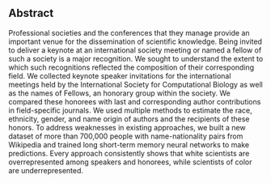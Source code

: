 ## Abstract

Professional societies and the conferences that they manage provide an important venue for the dissemination of scientific knowledge.
Being invited to deliver a keynote at an international society meeting or named a fellow of such a society is a major recognition.
We sought to understand the extent to which such recognitions reflected the composition of their corresponding field.
We collected keynote speaker invitations for the international meetings held by the International Society for Computational Biology as well as the names of Fellows, an honorary group within the society.
We compared these honorees with last and corresponding author contributions in field-specific journals.
We used multiple methods to estimate the race, ethnicity, gender, and name origin of authors and the recipients of these honors.
To address weaknesses in existing approaches, we built a new dataset of more than 700,000 people with name-nationality pairs from Wikipedia and trained long short-term memory neural networks to make predictions.
Every approach consistently shows that white scientists are overrepresented among speakers and honorees, while scientists of color are underrepresented.
